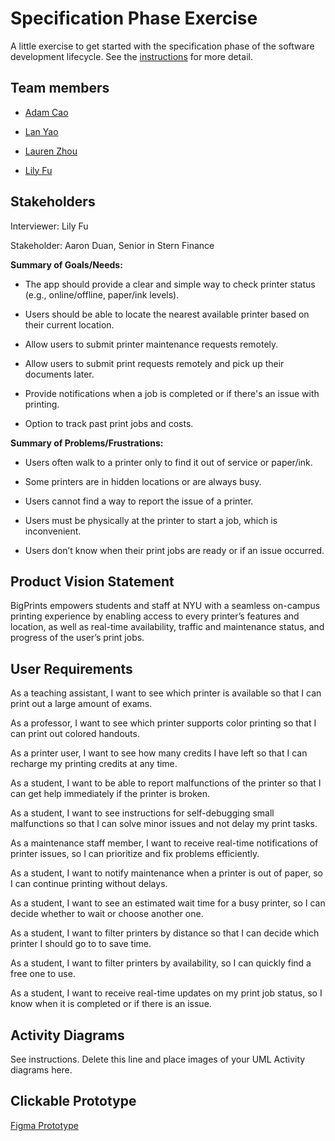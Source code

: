 # Specification Phase Exercise

A little exercise to get started with the specification phase of the software development lifecycle. See the [instructions](instructions.md) for more detail.

## Team members

- [Adam Cao](https://github.com/eth3r3aI)

- [Lan Yao](https://github.com/ziiiimu)

- [Lauren Zhou](https://github.com/laurenlz)

- [Lily Fu](https://github.com/fulily0325)

## Stakeholders

Interviewer: Lily Fu

Stakeholder: Aaron Duan, Senior in Stern Finance

**Summary of Goals/Needs:**

- The app should provide a clear and simple way to check printer status (e.g., online/offline, paper/ink levels).

- Users should be able to locate the nearest available printer based on their current location.

- Allow users to submit printer maintenance requests remotely.

- Allow users to submit print requests remotely and pick up their documents later.

- Provide notifications when a job is completed or if there's an issue with printing.

- Option to track past print jobs and costs.

**Summary of Problems/Frustrations:**

- Users often walk to a printer only to find it out of service or paper/ink.

- Some printers are in hidden locations or are always busy.

- Users cannot find a way to report the issue of a printer.

- Users must be physically at the printer to start a job, which is inconvenient.

- Users don’t know when their print jobs are ready or if an issue occurred.

## Product Vision Statement

BigPrints empowers students and staff at NYU with a seamless on-campus printing experience by enabling access to every printer’s features and location, as well as real-time availability, traffic and maintenance status, and progress of the user’s print jobs.

## User Requirements

As a teaching assistant, I want to see which printer is available so that I can print out a large amount of exams.

As a professor, I want to see which printer supports color printing so that I can print out colored handouts.

As a printer user, I want to see how many credits I have left so that I can recharge my printing credits at any time.

As a student, I want to be able to report malfunctions of the printer so that I can get help immediately if the printer is broken.

As a student, I want to see instructions for self-debugging small malfunctions so that I can solve minor issues and not delay my print tasks.

As a maintenance staff member, I want to receive real-time notifications of printer issues, so I can prioritize and fix problems efficiently.

As a student, I want to notify maintenance when a printer is out of paper, so I can continue printing without delays.

As a student, I want to see an estimated wait time for a busy printer, so I can decide whether to wait or choose another one.

As a student, I want to filter printers by distance so that I can decide which printer I should go to to save time.

As a student, I want to filter printers by availability, so I can quickly find a free one to use.

As a student, I want to receive real-time updates on my print job status, so I know when it is completed or if there is an issue.


## Activity Diagrams

See instructions. Delete this line and place images of your UML Activity diagrams here.

## Clickable Prototype

[Figma Prototype](https://www.figma.com/design/etMKOY3n4WLb6vTWm4x9gD/biglegs?node-id=0-1&p=f&t=JNHticgqs9vu6FjC-0)
